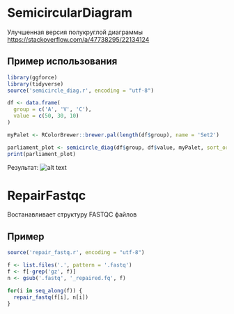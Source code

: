 # SemicircularDiagram
Улучшенная версия полукруглой диаграммы https://stackoverflow.com/a/47738295/22134124

## Пример использования
```R
library(ggforce)
library(tidyverse)
source('semicircle_diag.r', encoding = "utf-8")

df <- data.frame(
  group = c('A', 'V', 'C'),
  value = c(50, 30, 10)
)

myPalet <- RColorBrewer::brewer.pal(length(df$group), name = 'Set2')

parliament_plot <- semicircle_diag(df$group, df$value, myPalet, sort_order = 'descending')
print(parliament_plot)
```
Результат:
![alt text](https://github.com/SerhEL/SemicircularDiagram/blob/main/result.jpg?raw=true)


# RepairFastqc
Востанавливает структуру FASTQC файлов

## Пример
```R
source('repair_fastq.r', encoding = "utf-8")

f <- list.files('.', pattern = '.fastq')
f <- f[-grep('gz', f)]
n <- gsub('.fastq', '_repaired.fq', f)

for(i in seq_along(f)) {
  repair_fastq(f[i], n[i])  
}
```
